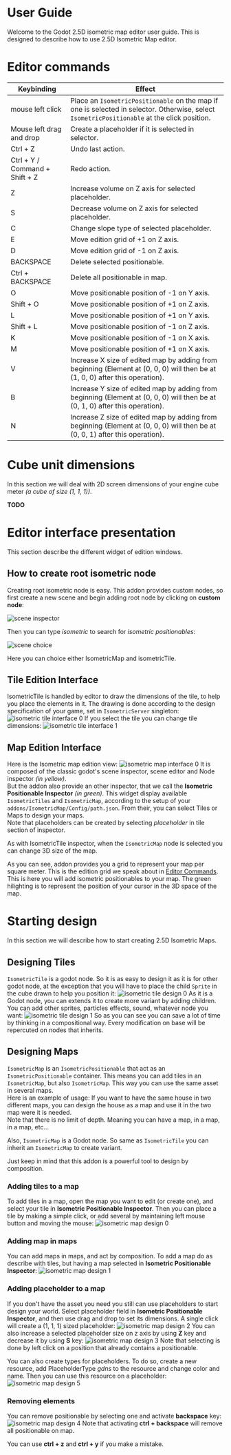 # User Guide

Welcome to the Godot 2.5D isometric map editor user guide. This is designed to describe how to use 2.5D Isometric Map
editor.

# Editor commands

| Keybinding                     | Effect                                                                                                                                       |
|--------------------------------|----------------------------------------------------------------------------------------------------------------------------------------------|
| mouse left click               | Place an `IsometricPositionable` on the map if one is selected in selector. Otherwise, select `IsometricPositionable` at the click position. |
| Mouse left drag and drop       | Create a placeholder if it is selected in selector.                                                                                          |
| Ctrl + Z                       | Undo last action.                                                                                                                            |
| Ctrl + Y / Command + Shift + Z | Redo action.                                                                                                                                 |
| Z                              | Increase volume on Z axis for selected placeholder.                                                                                          |
| S                              | Decrease volume on Z axis for selected placeholder.                                                                                          |
| C                              | Change slope type of selected placeholder.                                                                                                   |
| E                              | Move edition grid of +1 on Z axis.                                                                                                           |
| D                              | Move edition grid of -1 on Z axis.                                                                                                           |
| BACKSPACE                      | Delete selected positionable.                                                                                                                |
| Ctrl + BACKSPACE               | Delete all positionable in map.                                                                                                              |
| O                              | Move positionable position of -1 on Y axis.                                                                                                  |
| Shift + O                      | Move positionable position of +1 on Z axis.                                                                                                  |
| L                              | Move positionable position of +1 on Y axis.                                                                                                  |
| Shift + L                      | Move positionable position of -1 on Z axis.                                                                                                  |
| K                              | Move positionable position of -1 on X axis.                                                                                                  |
| M                              | Move positionable position of +1 on X axis.                                                                                                  |
| V                              | Increase X size of edited map by adding from beginning (Element at (0, 0, 0) will then be at (1, 0, 0) after this operation).                |
| B                              | Increase Y size of edited map by adding from beginning (Element at (0, 0, 0) will then be at (0, 1, 0) after this operation).                |
| N                              | Increase Z size of edited map by adding from beginning (Element at (0, 0, 0) will then be at (0, 0, 1) after this operation).                |

# Cube unit dimensions

In this section we will deal with 2D screen dimensions of your engine cube meter *(a cube of size (1, 1, 1))*.

**TODO**

# Editor interface presentation

This section describe the different widget of edition windows.

## How to create root isometric node

Creating root isometric node is easy. This addon provides custom nodes, so first create a new scene and begin adding
root node by clicking on **custom node**:

![scene inspector]

Then you can type *isometric* to search for *isometric positionables*:

![scene choice]

Here you can choice either IsometricMap and isometricTile.

## Tile Edition Interface

IsometricTile is handled by editor to draw the dimensions of the tile, to help you place the elements in it.
The drawing is done according to the design specification of your game, set in `IsometricServer` singleton:
![isometric tile interface 0]
If you select the tile you can change tile dimensions:
![isometric tile interface 1]

## Map Edition Interface

Here is the Isometric map edition view:
![isometric map interface 0]
It is composed of the classic godot's scene inspector, scene editor and Node inspector *(in yellow)*.  
But the addon also provide an other inspector, that we call the **Isometric Positionable Inspector** *(in green)*.
This widget display available `IsometricTiles` and `IsometricMap`, according to the setup of your
`addons/IsometricMap/Config/path.json`. From their, you can select Tiles or Maps to design your maps.  
Note that placeholders can be created by selecting *placeholder* in tile section
of inspector.

As with IsometricTile inspector, when the `IsometricMap` node is selected you can change 3D size of the map.

As you can see, addon provides you a grid to represent your map per square meter. This is the edition grid we speak
about in [Editor Commands](#editor-commands). This is here you will add isometric positionables to your map. The green
hilighting is to represent the position of your cursor in the 3D space of the map.

# Starting design

In this section we will describe how to start creating 2.5D Isometric Maps.

## Designing Tiles

`IsometricTile` is a godot node. So it is as easy to design it as it is for other godot node, at the exception that you
will have to place the child `Sprite` in the cube drawn to help you position it:
![isometric tile design 0]
As it is a Godot node, you can extends it to create more variant by adding children. You can add other sprites,
particles effects, sound, whatever node you want:
![isometric tile design 1]
So as you can see you can save a lot of time by thinking in a compositional way. Every modification on base will be
repercuted on nodes that inherits.

## Designing Maps

`IsometricMap` is an `IsometricPositionable` that act as an `IsometricPositionable` container. This means you can add
tiles in an `IsometricMap`, but also `IsometricMap`. This way you can use the same asset in several maps.  
Here is an example of usage: If you want to have the same house in two different maps, you can design the house as a map
and use it in the two map were it is needed.  
Note that there is no limit of depth. Meaning you can have a map, in a map, in a map, etc...

Also, `IsometricMap` is a Godot node. So same as `IsometricTile` you can inherit an `IsometricMap` to create variant.

Just keep in mind that this addon is a powerful tool to design by composition.

### Adding tiles to a map

To add tiles in a map, open the map you want to edit (or create one), and select your tile in
**Isometric Positionable Inspector**. Then you can place a tile by making a simple click, or add several by maintaining
left mouse button and moving the mouse:
![isometric map design 0]

### Adding map in maps

You can add maps in maps, and act by composition. To add a map do as describe with tiles, but having a map selected in
**Isometric Positionable Inspector**:
![isometric map design 1]

### Adding placeholder to a map

If you don't have the asset you need you still can use placeholders to start design your world. Select placeholder field
in **Isometric Positionable Inspector**, and then use drag and drop to set its dimensions. A single click will create a
(1, 1, 1) sized placeholder:
![isometric map design 2]
You can also increase a selected placeholder size on z axis by using **Z** key and decrease it by using **S** key:
![isometric map design 3]
Note that selecting is done by left click on a position that already contains a positionable.

You can also create types for placeholders. To do so, create a new resource, add PlaceholderType *gdns* to the resource
and change color and name. Then you can use this resource on a placeholder:
![isometric map design 5]

### Removing elements

You can remove positionable by selecting one and activate **backspace** key:
![isometric map design 4]
Note that activating **ctrl + backspace** will remove all positionable on map.

You can use **ctrl + z** and **ctrl + y** if you make a mistake.


[scene inspector]: png/scene_inspector.png
[scene choice]: png/scene_choice.png
[isometric tile interface 0]: png/isometric_tile_interface_0.png
[isometric tile interface 1]: png/isometric_tile_interface_1.png
[isometric map interface 0]: png/isometric_map_interface_0.png
[isometric tile design 0]: gif/isometric_tile_design_0.gif
[isometric tile design 1]: gif/isometric_tile_design_1.gif
[isometric map design 0]: gif/isometric_map_design_0.gif
[isometric map design 1]: gif/isometric_map_design_1.gif
[isometric map design 2]: gif/isometric_map_design_2.gif
[isometric map design 3]: gif/isometric_map_design_3.gif
[isometric map design 4]: gif/isometric_map_design_4.gif
[isometric map design 5]: gif/isometric_map_design_5.gif